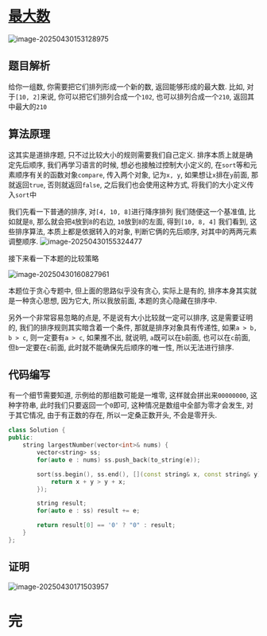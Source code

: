 # [最大数](https://leetcode.cn/problems/largest-number/)

![image-20250430153128975](https://md-wind.oss-cn-nanjing.aliyuncs.com/md/20250430153129019.png)

## 题目解析

给你一组数, 你需要把它们排列形成一个新的数, 返回能够形成的最大数. 比如, 对于`[10, 2]`来说, 你可以把它们排列合成一个`102`, 也可以排列合成一个`210`, 返回其中最大的`210`

## 算法原理

这其实是道排序题, 只不过比较大小的规则需要我们自己定义. 排序本质上就是确定先后顺序, 我们再学习语言的时候, 想必也接触过控制大小定义的, 在`sort`等和元素顺序有关的函数对象`compare`, 传入两个对象, 记为`x, y`, 如果想让`x`排在`y`前面, 那就返回`true`, 否则就返回`false`, 之后我们也会使用这种方式, 将我们的大小定义传入`sort`中

我们先看一下普通的排序, 对`[4, 10, 8]`进行降序排列
我们随便这一个基准值, 比如就是`8`, 那么就会把`4`放到`8`的右边, `10`放到`8`的左面, 得到`[10, 8, 4]`
我们看到, 这些排序算法, 本质上都是依据转入的对象, 判断它俩的先后顺序, 对其中的两两元素调整顺序.
![image-20250430155324477](https://md-wind.oss-cn-nanjing.aliyuncs.com/md/20250430155324521.png)

接下来看一下本题的比较策略

![image-20250430160827961](https://md-wind.oss-cn-nanjing.aliyuncs.com/md/20250430160828036.png)

本题位于贪心专题中, 但上面的思路似乎没有贪心, 实际上是有的, 排序本身其实就是一种贪心思想, 因为它大, 所以我放前面, 本题的贪心隐藏在排序中.

另外一个非常容易忽略的点是, 不是说有大小比较就一定可以排序, 这是需要证明的, 我们的排序规则其实暗含着一个条件, 那就是排序对象具有传递性, 如果`a > b, b > c`, 则一定要有`a > c`, 如果推不出, 就说明, `a`既可以在`b`前面, 也可以在`c`前面, 但`b`一定要在`c`前面, 此时就不能确保先后顺序的唯一性, 所以无法进行排序.

## 代码编写

有一个细节需要知道, 示例给的那组数可能是一堆零, 这样就会拼出来`00000000`, 这种字符串, 此时我们只要返回一个`0`即可, 这种情况是数组中全部为零才会发生, 对于其它情况, 由于有正数的存在, 所以一定桑正数开头, 不会是零开头.

```cpp
class Solution {
public:
    string largestNumber(vector<int>& nums) {
        vector<string> ss;
        for(auto e : nums) ss.push_back(to_string(e));

        sort(ss.begin(), ss.end(), [](const string& x, const string& y){
            return x + y > y + x;
        });

        string result;
        for(auto e : ss) result += e;

        return result[0] == '0' ? "0" : result;
    }
};
```

## 证明

![image-20250430171503957](https://md-wind.oss-cn-nanjing.aliyuncs.com/md/20250430171504320.png)

# 完

